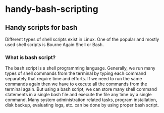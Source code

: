 # handy-bash-scripting
## Handy scripts for bash

Different types of shell scripts exist in Linux. One of the popular and mostly used shell scripts is Bourne Again Shell or Bash.

### What is bash script?

The bash script is a shell programming language. Generally, we run many types of shell commands from the terminal by typing each command separately that require time and efforts. 
If we need to run the same commands again then we have to execute all the commands from the terminal again. But using a bash script, we can store many shell command statements in a single bash file and execute the file any time by a single command. 
Many system administration related tasks, program installation, disk backup, evaluating logs, etc. can be done by using proper bash script.
